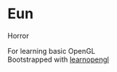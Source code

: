 # Eun

Horror  

For learning basic OpenGL  
Bootstrapped with [learnopengl](https://learnopengl.com/)
